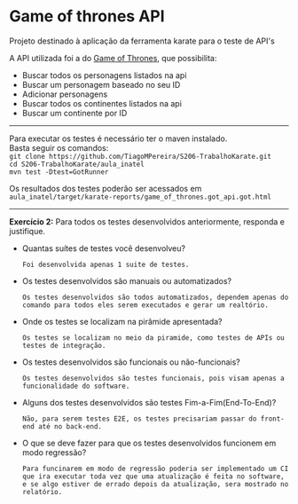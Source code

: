 # Game of thrones API

Projeto destinado à aplicação da ferramenta karate para o teste de API's

A API utilizada foi a do <a href ="https://thronesapi.com/">Game of Thrones</a>, que possibilita:  
- Buscar todos os personagens listados na api
- Buscar um personagem baseado no seu ID
- Adicionar personagens
- Buscar todos os continentes listados na api
- Buscar um continente por ID  
---
Para executar os testes é necessário ter o maven instalado.  
Basta seguir os comandos:  
```git clone https://github.com/TiagoMPereira/S206-TrabalhoKarate.git```  
```cd S206-TrabalhoKarate/aula_inatel```  
```mvn test -Dtest=GotRunner```  

Os resultados dos testes poderão ser acessados em ```aula_inatel/target/karate-reports/game_of_thrones.got_api.got.html```

---
**Exercício 2:** Para todos os testes desenvolvidos anteriormente, responda e justifique.

 - Quantas suítes de testes você desenvolveu?

     ```Foi desenvolvida apenas 1 suite de testes.```
 - Os testes desenvolvidos são manuais ou automatizados?

   ```Os testes desenvolvidos são todos automatizados, dependem apenas do comando para todos eles serem executados e gerar um realtório.```
 - Onde os testes se localizam na pirâmide apresentada?

   ```Os testes se localizam no meio da piramide, como testes de APIs ou testes de integração.```
 - Os testes desenvolvidos são funcionais ou não-funcionais?

   ```Os testes desenvolvidos são testes funcionais, pois visam apenas a funcionalidade do software.```
 - Alguns dos testes desenvolvidos são testes Fim-a-Fim(End-To-End)?

   ```Não, para serem testes E2E, os testes precisariam passar do front-end até no back-end.```
 - O que se deve fazer para que os testes desenvolvidos funcionem em modo regressão?

   ```Para funcinarem em modo de regressão poderia ser implementado um CI que ira executar toda vez que uma atualização é feita no software, e se algo estiver de errado depois da atualização, sera mostrado no relatório.```
